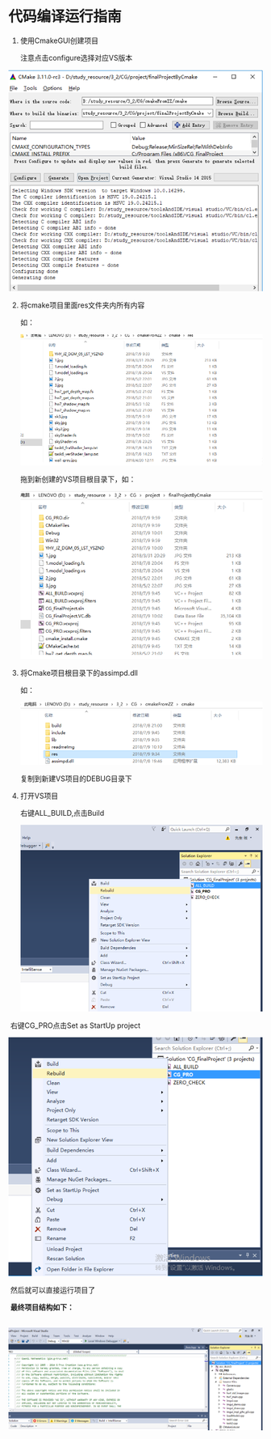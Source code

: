 # 代码编译运行指南

1. 使用CmakeGUI创建项目

   注意点击configure选择对应VS版本

![](https://raw.githubusercontent.com/ZhangZekun/CG_FinalProject_Cmake/master/readmeImg/1.png)



2. 将cmake项目里面res文件夹内所有内容

   如：

   ![](https://raw.githubusercontent.com/ZhangZekun/CG_FinalProject_Cmake/master/readmeImg/2.png)

   拖到新创建的VS项目根目录下，如：

   ![](https://raw.githubusercontent.com/ZhangZekun/CG_FinalProject_Cmake/master/readmeImg/3.png)

3. 将Cmake项目根目录下的assimpd.dll

   如：

   ![](https://raw.githubusercontent.com/ZhangZekun/CG_FinalProject_Cmake/master/readmeImg/4.png)

   复制到新建VS项目的DEBUG目录下

4. 打开VS项目

   右键ALL_BUILD,点击Build

   ![](https://raw.githubusercontent.com/ZhangZekun/CG_FinalProject_Cmake/master/readmeImg/5.png)



​	右键CG_PRO点击Set as StartUp project

![](https://raw.githubusercontent.com/ZhangZekun/CG_FinalProject_Cmake/master/readmeImg/6.png)

​	然后就可以直接运行项目了





​	**最终项目结构如下：**

​	![](https://raw.githubusercontent.com/ZhangZekun/CG_FinalProject_Cmake/master/readmeImg/7.PNG)

